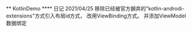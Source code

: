 ** KotlinDemo
**** 日记
2021/04/25
移除已经被官方摒弃的"kotlin-androdi-extensions"方式引入布局id方式，
改用ViewBinding方式。
并添加ViewModel数据绑定